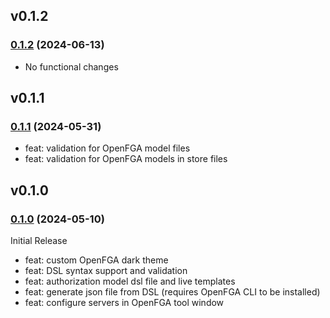 
## v0.1.2

### [0.1.2](https://github.com/openfga/intellij-plugin/compare/v0.1.1...v0.1.2) (2024-06-13)

* No functional changes

## v0.1.1

### [0.1.1](https://github.com/openfga/intellij-plugin/compare/v0.1.0...v0.1.1) (2024-05-31)

- feat: validation for OpenFGA model files
- feat: validation for OpenFGA models in store files

## v0.1.0

### [0.1.0](https://github.com/openfga/intellij-plugin/releases/tag/v0.1.0) (2024-05-10)

Initial Release

- feat: custom OpenFGA dark theme
- feat: DSL syntax support and validation
- feat: authorization model dsl file and live templates
- feat: generate json file from DSL (requires OpenFGA CLI to be installed)
- feat: configure servers in OpenFGA tool window
